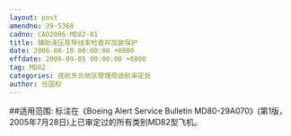 ```yaml
---
layout: post
amendno: 39-5368
cadno: CAD2006-MD82-01
title: 辅助液压泵导线束检查并加装保护
date: 2006-08-10 00:00:00 +0800
effdate: 2006-09-05 00:00:00 +0800
tag: MD82
categories: 民航东北地区管理局适航审定处
author: 任国权
---
```


##适用范围:
标注在《Boeing Alert Service Bulletin MD80-29A070》(第1版，2005年7月28日)上已审定过的所有类别MD82型飞机。

